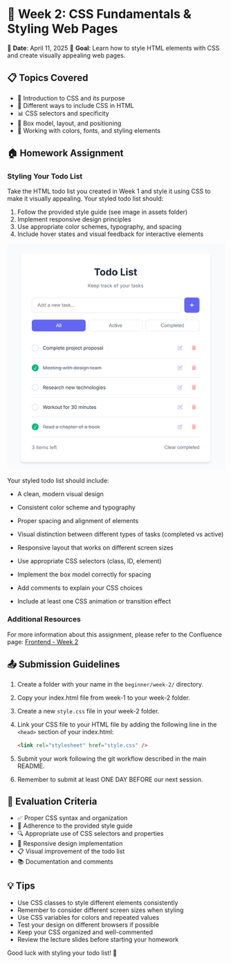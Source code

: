 # 📝 Week 2: CSS Fundamentals & Styling Web Pages

📅 **Date**: April 11, 2025
🎯 **Goal**: Learn how to style HTML elements with CSS and create visually appealing web pages.

## 📋 Topics Covered

- 🎨 Introduction to CSS and its purpose
- 🔗 Different ways to include CSS in HTML
- 📊 CSS selectors and specificity
- 📏 Box model, layout, and positioning
- 🌈 Working with colors, fonts, and styling elements

## 🏠 Homework Assignment

### Styling Your Todo List

Take the HTML todo list you created in Week 1 and style it using CSS to make it visually appealing. Your styled todo list should:

1. Follow the provided style guide (see image in assets folder)
2. Implement responsive design principles
3. Use appropriate color schemes, typography, and spacing
4. Include hover states and visual feedback for interactive elements

![Todo List Style Guide](../../assets/images/style-guide.png)

Your styled todo list should include:

- A clean, modern visual design
- Consistent color scheme and typography
- Proper spacing and alignment of elements
- Visual distinction between different types of tasks (completed vs active)
- Responsive layout that works on different screen sizes

- Use appropriate CSS selectors (class, ID, element)
- Implement the box model correctly for spacing
- Add comments to explain your CSS choices
- Include at least one CSS animation or transition effect

### Additional Resources

For more information about this assignment, please refer to the Confluence page:
[Frontend - Week 2](https://tkukampfportal.atlassian.net/wiki/spaces/TK/pages/12812293/Week+2+-+Beginner+-+Frontend+Documentation)

## 📤 Submission Guidelines

1. Create a folder with your name in the `beginner/week-2/` directory.
2. Copy your index.html file from week-1 to your week-2 folder.
3. Create a new `style.css` file in your week-2 folder.
4. Link your CSS file to your HTML file by adding the following line in the `<head>` section of your index.html:

   ```html
   <link rel="stylesheet" href="style.css" />
   ```

5. Submit your work following the git workflow described in the main README.
6. Remember to submit at least ONE DAY BEFORE our next session.

## 🌟 Evaluation Criteria

- ✅ Proper CSS syntax and organization
- 🎯 Adherence to the provided style guide
- 🔍 Appropriate use of CSS selectors and properties
- 📐 Responsive design implementation
- 📋 Visual improvement of the todo list
- 📚 Documentation and comments

## 💡 Tips

- Use CSS classes to style different elements consistently
- Remember to consider different screen sizes when styling
- Use CSS variables for colors and repeated values
- Test your design on different browsers if possible
- Keep your CSS organized and well-commented
- Review the lecture slides before starting your homework

Good luck with styling your todo list! 💅
